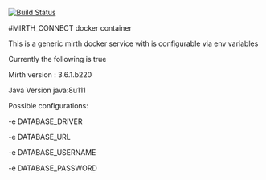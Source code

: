 [![Build Status](https://drone.pelo.tech/api/badges/pelotech/mirth_connect/status.svg)](https://drone.pelo.tech/pelotech/mirth_connect)

#MIRTH_CONNECT docker container

This is a generic mirth docker service with is configurable via env variables

Currently the following is true

Mirth version : 3.6.1.b220

Java Version java:8u111

Possible configurations:

-e DATABASE_DRIVER

-e DATABASE_URL

-e DATABASE_USERNAME

-e DATABASE_PASSWORD

